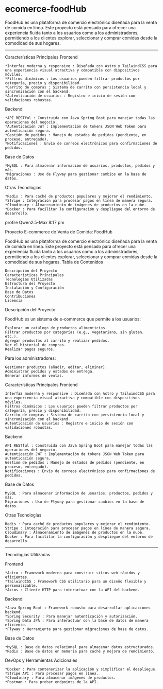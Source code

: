 # ecomerce-foodHub

FoodHub es una plataforma de comercio electrónico 
diseñada para la venta de comida en línea. 
Este proyecto está pensado para ofrecer una experiencia
fluida tanto a los usuarios como a los administradores,
permitiendo a los clientes explorar, seleccionar y comprar comidas desde la comodidad de sus hogares.

---

Características Principales
Frontend

    *Interfaz moderna y responsive : Diseñada con Astro y TailwindCSS para una experiencia visual atractiva y compatible con dispositivos móviles.
    *Filtros dinámicos : Los usuarios pueden filtrar productos por categoría, precio y disponibilidad.
    *Carrito de compras : Sistema de carrito con persistencia local y sincronización con el backend.
    *Autenticación de usuarios : Registro e inicio de sesión con validaciones robustas.


Backend

    *API RESTful : Construida con Java Spring Boot para manejar todas las operaciones del negocio.
    *Autenticación JWT : Implementación de tokens JSON Web Token para autenticación segura.
    *Gestión de pedidos : Manejo de estados de pedidos (pendiente, en proceso, entregado).
    *Notificaciones : Envío de correos electrónicos para confirmaciones de pedidos.


Base de Datos

    *MySQL : Para almacenar información de usuarios, productos, pedidos y más.
    *Migraciones : Uso de Flyway para gestionar cambios en la base de datos.


Otras Tecnologías

    *Redis : Para caché de productos populares y mejorar el rendimiento.
    *Stripe : Integración para procesar pagos en línea de manera segura.
    *Cloudinary : Almacenamiento de imágenes de productos en la nube.
    *Docker : Para facilitar la configuración y despliegue del entorno de desarrollo.

profile
Qwen2.5-Max 8:17 pm

Proyecto E-commerce de Venta de Comida: FoodHub

FoodHub  es una plataforma de comercio electrónico diseñada para la venta de comida en línea. Este proyecto está pensado para ofrecer una experiencia fluida tanto a los usuarios como a los administradores, permitiendo a los clientes explorar, seleccionar y comprar comidas desde la comodidad de sus hogares.
Tabla de Contenidos

    Descripción del Proyecto 
    Características Principales 
    Tecnologías Utilizadas 
    Estructura del Proyecto 
    Instalación y Configuración 
    Base de Datos 
    Contribuciones 
    Licencia 


Descripción del Proyecto

FoodHub es un sistema de e-commerce que permite a los usuarios:

    Explorar un catálogo de productos alimenticios.
    Filtrar productos por categorías (e.g., vegetariano, sin gluten, etc.).
    Agregar productos al carrito y realizar pedidos.
    Ver el historial de compras.
    Realizar pagos seguros.


Para los administradores:

    Gestionar productos (añadir, editar, eliminar).
    Administrar pedidos y estados de entrega.
    Generar informes de ventas.


Características Principales
Frontend

    Interfaz moderna y responsive : Diseñada con Astro y TailwindCSS para una experiencia visual atractiva y compatible con dispositivos móviles.
    Filtros dinámicos : Los usuarios pueden filtrar productos por categoría, precio y disponibilidad.
    Carrito de compras : Sistema de carrito con persistencia local y sincronización con el backend.
    Autenticación de usuarios : Registro e inicio de sesión con validaciones robustas.


Backend

    API RESTful : Construida con Java Spring Boot para manejar todas las operaciones del negocio.
    Autenticación JWT : Implementación de tokens JSON Web Token para autenticación segura.
    Gestión de pedidos : Manejo de estados de pedidos (pendiente, en proceso, entregado).
    Notificaciones : Envío de correos electrónicos para confirmaciones de pedidos.


Base de Datos

    MySQL : Para almacenar información de usuarios, productos, pedidos y más.
    Migraciones : Uso de Flyway para gestionar cambios en la base de datos.


Otras Tecnologías

    Redis : Para caché de productos populares y mejorar el rendimiento.
    Stripe : Integración para procesar pagos en línea de manera segura.
    Cloudinary : Almacenamiento de imágenes de productos en la nube.
    Docker : Para facilitar la configuración y despliegue del entorno de desarrollo.

---
Tecnologías Utilizadas

Frontend

    *Astro : Framework moderno para construir sitios web rápidos y eficientes.
    *TailwindCSS : Framework CSS utilitario para un diseño flexible y personalizable.
    *Axios : Cliente HTTP para interactuar con la API del backend.


Backend

    *Java Spring Boot : Framework robusto para desarrollar aplicaciones backend.
    *Spring Security : Para manejar autenticación y autorización.
    *Spring Data JPA : Para interactuar con la base de datos de manera eficiente.
    *Flyway : Herramienta para gestionar migraciones de base de datos.


Base de Datos

    *MySQL : Base de datos relacional para almacenar datos estructurados.
    *Redis : Base de datos en memoria para caché y mejora de rendimiento.


DevOps y Herramientas Adicionales

    *Docker : Para contenerizar la aplicación y simplificar el despliegue.
    *Stripe API : Para procesar pagos en línea.
    *Cloudinary : Para almacenar imágenes de productos.
    *Postman : Para probar endpoints de la API.

